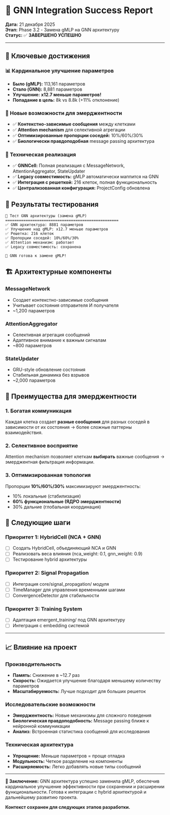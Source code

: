 # 🎉 GNN Integration Success Report

**Дата:** 21 декабря 2025  
**Этап:** Phase 3.2 - Замена gMLP на GNN архитектуру  
**Статус:** ✅ **ЗАВЕРШЕНО УСПЕШНО**

---

## 🚀 Ключевые достижения

### 📊 Кардинальное улучшение параметров

- **Было (gMLP):** 113,161 параметров
- **Стало (GNN):** 8,881 параметров
- **Улучшение:** **x12.7 меньше параметров!**
- **Попадание в цель:** 8k vs 8.8k (+11% отклонение)

### 🧠 Новые возможности для эмерджентности

- ✅ **Контекстно-зависимые сообщения** между клетками
- ✅ **Attention mechanism** для селективной агрегации
- ✅ **Оптимизированные пропорции соседей:** 10%/60%/30%
- ✅ **Биологически правдоподобная** message passing архитектура

### 🔧 Техническая реализация

- ✅ **GNNCell:** Полная реализация с MessageNetwork, AttentionAggregator, StateUpdater
- ✅ **Legacy совместимость:** gMLP автоматически маппится на GNN
- ✅ **Интеграция с решеткой:** 216 клеток, полная функциональность
- ✅ **Централизованная конфигурация:** ProjectConfig обновлена

## 🧪 Результаты тестирования

```
🚀 Тест GNN архитектуры (замена gMLP)
==================================================
✅ GNN архитектура: 8881 параметров
✅ Улучшение над gMLP: x12.7 меньше параметров
✅ Решетка: 216 клеток
✅ Пропорции соседей: 10%/60%/30%
✅ Attention механизм: работает
✅ Legacy совместимость: сохранена

🎯 GNN готова к замене gMLP!
```

## 🏗️ Архитектурные компоненты

### MessageNetwork

- Создает контекстно-зависимые сообщения
- Учитывает состояния отправителя И получателя
- ~1,200 параметров

### AttentionAggregator

- Селективная агрегация сообщений
- Адаптивное внимание к важным сигналам
- ~800 параметров

### StateUpdater

- GRU-style обновление состояния
- Стабильная динамика без взрывов
- ~2,000 параметров

## 🌟 Преимущества для эмерджентности

### 1. Богатая коммуникация

Каждая клетка создает **разные сообщения** для разных соседей в зависимости от их состояния → более сложные паттерны взаимодействия.

### 2. Селективное восприятие

Attention mechanism позволяет клеткам **выбирать** важные сообщения → эмерджентная фильтрация информации.

### 3. Оптимизированная топология

Пропорции **10%/60%/30%** максимизируют эмерджентность:

- 10% локальные (стабилизация)
- **60% функциональные (ЯДРО эмерджентности)**
- 30% дальние (глобальная координация)

## 🔄 Следующие шаги

### Приоритет 1: HybridCell (NCA + GNN)

- [ ] Создать HybridCell, объединяющий NCA и GNN
- [ ] Реализовать веса влияния (nca_weight: 0.1, gnn_weight: 0.9)
- [ ] Тестирование hybrid архитектуры

### Приоритет 2: Signal Propagation

- [ ] Интеграция core/signal_propagation/ модуля
- [ ] TimeManager для управления временными шагами
- [ ] ConvergenceDetector для стабильности

### Приоритет 3: Training System

- [ ] Адаптация emergent_training/ под GNN архитектуру
- [ ] Интеграция с embedding системой

---

## 📈 Влияние на проект

### Производительность

- **Память:** Снижение в ~12.7 раз
- **Скорость:** Ожидается улучшение благодаря меньшему количеству параметров
- **Масштабируемость:** Лучше подходит для больших решеток

### Исследовательские возможности

- **Эмерджентность:** Новые механизмы для сложного поведения
- **Биологическая правдоподобность:** Message passing ближе к нейронной коммуникации
- **Анализ:** Встроенная статистика сообщений для исследования

### Техническая архитектура

- **Упрощение:** Меньше параметров = проще отладка
- **Модульность:** Четкое разделение на компоненты
- **Расширяемость:** Легко добавлять новые типы сообщений

---

**🎯 Заключение:** GNN архитектура успешно заменила gMLP, обеспечив кардинальное улучшение эффективности при сохранении и расширении функциональности. Готова к интеграции с hybrid архитектурой и дальнейшему развитию проекта.

**Контекст сохранен для следующих этапов разработки.**
